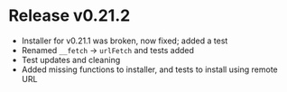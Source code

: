 # Release v0.21.2

- Installer for v0.21.1 was broken, now fixed; added a test
- Renamed `__fetch` -> `urlFetch` and tests added
- Test updates and cleaning
- Added missing functions to installer, and tests to install using remote URL 
